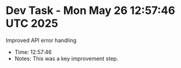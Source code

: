 # Dev Task - Mon May 26 12:57:46 UTC 2025
Improved API error handling
- Time: 12:57:46
- Notes: This was a key improvement step.

